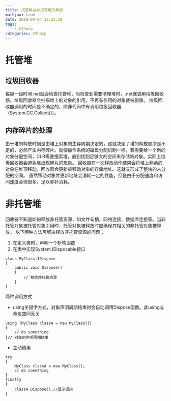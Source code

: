 ```yaml
---
title: 托管堆与非托管堆的释放
mathjax: true
date: 2019-04-04 12:23:39
tags:
    - CSharp
categories: CSharp
---
```

# 托管堆
## 垃圾回收器
每隔一段时间.net就会检查托管堆，当检查到需要清理堆时，.net就调用垃圾回收器。垃圾回收器会扫描堆上的对象的引用，不再有引用的对象就被删除。
垃圾回收器调用的时间是不确定的，除非代码中有调用垃圾回收器（System.GC.Collect()）。
## 内存碎片的处理
由于堆的释放时刻是由堆上对象的生存周期决定的，这就决定了堆的释放顺序是不定的，必然产生内存碎片。就像操作系统的磁盘分配机制一样，若需要给一个新的对象分配空间，CLR需要搜索堆，直到找到足够大的空间来存储新对象。实际上垃圾回收器会避免堆出现碎片的现象。
回收器在一次释放动作结束会将堆上剩余的对象在堆顶移动，回收器会更新被移动对象的存储地址。这就又形成了整块的未分配的空间。
虽然移动对象并更新地址会消耗一定的性能，但是由于分配速度和访问速度会快很多，足以弥补消耗。
# 非托管堆
回收器不知道如何释放非托管资源，如文件句柄，网络连接、数据库连接等。当非托管对象被托管对象引用时，托管对象被释放时应确保其相关的非托管对象被释放。
以下两种方法可解决释放非托管资源的问题：
1. 在定义类时，声明一个析构函数
2. 在类中实现System.IDisposable接口
```CSharp
class MyClass:IDispose
{
    public void Dispose()
    {
        // 释放非托管资源
    }
}
```
两种调用方式
- using关键字方式，对象声明周期结束时会自动调用Dispose函数。此using与命名空间无关
```CSharp
using (MyClass classA = new MyClass())
{
    // do something
}// 对象的声明周期结束
```
- 主动调用
```CSharp
try
{
    MyClass classA = new MyClass();
    // do something
}
finally
{
    classA.Dispose();//显示调用
}
```

